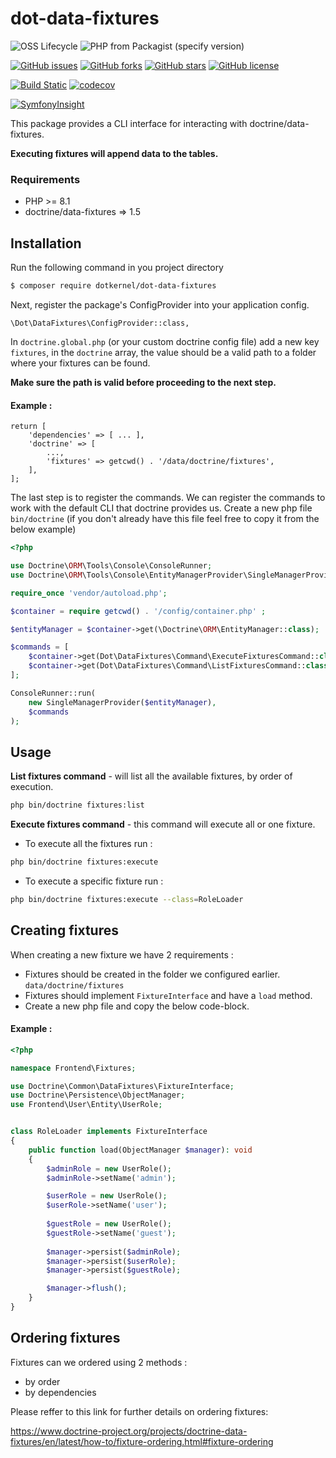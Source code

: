 # dot-data-fixtures

![OSS Lifecycle](https://img.shields.io/osslifecycle/dotkernel/dot-data-fixtures)
![PHP from Packagist (specify version)](https://img.shields.io/packagist/php-v/dotkernel/dot-data-fixtures/1.1.0)

[![GitHub issues](https://img.shields.io/github/issues/dotkernel/dot-data-fixtures)](https://github.com/dotkernel/dot-data-fixtures/issues)
[![GitHub forks](https://img.shields.io/github/forks/dotkernel/dot-data-fixtures)](https://github.com/dotkernel/dot-data-fixtures/network)
[![GitHub stars](https://img.shields.io/github/stars/dotkernel/dot-data-fixtures)](https://github.com/dotkernel/dot-data-fixtures/stargazers)
[![GitHub license](https://img.shields.io/github/license/dotkernel/dot-data-fixtures)](https://github.com/dotkernel/dot-data-fixtures/blob/1.0/LICENSE)

[![Build Static](https://github.com/dotkernel/dot-data-fixtures/actions/workflows/static-analysis.yml/badge.svg?branch=1.0)](https://github.com/dotkernel/dot-data-fixtures/actions/workflows/static-analysis.yml)
[![codecov](https://codecov.io/gh/dotkernel/dot-data-fixtures/graph/badge.svg?token=PGOXZOZAB0)](https://codecov.io/gh/dotkernel/dot-data-fixtures)

[![SymfonyInsight](https://insight.symfony.com/projects/6bac345c-9548-47ec-ab4a-25773a98ed03/big.svg)](https://insight.symfony.com/projects/6bac345c-9548-47ec-ab4a-25773a98ed03)

This package provides a CLI interface for interacting with doctrine/data-fixtures.

**Executing fixtures will **append** data to the tables.**

### Requirements
- PHP >= 8.1
- doctrine/data-fixtures => 1.5

## Installation

Run the following command in you project directory
```bash
$ composer require dotkernel/dot-data-fixtures
```

Next, register the package's ConfigProvider into your application config.

```\Dot\DataFixtures\ConfigProvider::class,```

In ``doctrine.global.php`` (or your custom doctrine config file) add a new key `fixtures`, in the `doctrine`
array, the value should be a valid path to a folder where your fixtures can be found.

**Make sure the path is valid before proceeding to the next step.**

#### Example :
```
return [
    'dependencies' => [ ... ],
    'doctrine' => [
        ...,
        'fixtures' => getcwd() . '/data/doctrine/fixtures',
    ],
];
```

The last step is to register the commands.
We can register the commands to work with the default CLI that doctrine provides us.
Create a new php file `bin/doctrine` (if you don't already have this file feel free to copy it from the below example)

```php
<?php

use Doctrine\ORM\Tools\Console\ConsoleRunner;
use Doctrine\ORM\Tools\Console\EntityManagerProvider\SingleManagerProvider;

require_once 'vendor/autoload.php';

$container = require getcwd() . '/config/container.php' ;

$entityManager = $container->get(\Doctrine\ORM\EntityManager::class);

$commands = [
    $container->get(Dot\DataFixtures\Command\ExecuteFixturesCommand::class),
    $container->get(Dot\DataFixtures\Command\ListFixturesCommand::class),
];

ConsoleRunner::run(
    new SingleManagerProvider($entityManager),
    $commands
);
```

## Usage

**List fixtures command** - will list all the available fixtures, by order of execution.
````bash
php bin/doctrine fixtures:list
````

**Execute fixtures command** - this command will execute all or one fixture.
- To execute all the fixtures run :
```bash
php bin/doctrine fixtures:execute
```

- To execute a specific fixture run :
```bash
php bin/doctrine fixtures:execute --class=RoleLoader
```


## Creating fixtures

When creating a new fixture we have 2 requirements :
- Fixtures should be created in the folder we configured earlier. ``data/doctrine/fixtures``
- Fixtures should implement ``FixtureInterface`` and have a ``load`` method.
- Create a new php file and copy the below code-block.

#### Example :

```php
<?php

namespace Frontend\Fixtures;

use Doctrine\Common\DataFixtures\FixtureInterface;
use Doctrine\Persistence\ObjectManager;
use Frontend\User\Entity\UserRole;


class RoleLoader implements FixtureInterface
{
    public function load(ObjectManager $manager): void
    {
        $adminRole = new UserRole();
        $adminRole->setName('admin');

        $userRole = new UserRole();
        $userRole->setName('user');
        
        $guestRole = new UserRole();
        $guestRole->setName('guest');
        
        $manager->persist($adminRole);
        $manager->persist($userRole);
        $manager->persist($guestRole);

        $manager->flush();
    }
}
```

## Ordering fixtures

Fixtures can we ordered using 2 methods :
 - by order
 - by dependencies

Please reffer to this link for further details on ordering fixtures: 

https://www.doctrine-project.org/projects/doctrine-data-fixtures/en/latest/how-to/fixture-ordering.html#fixture-ordering
